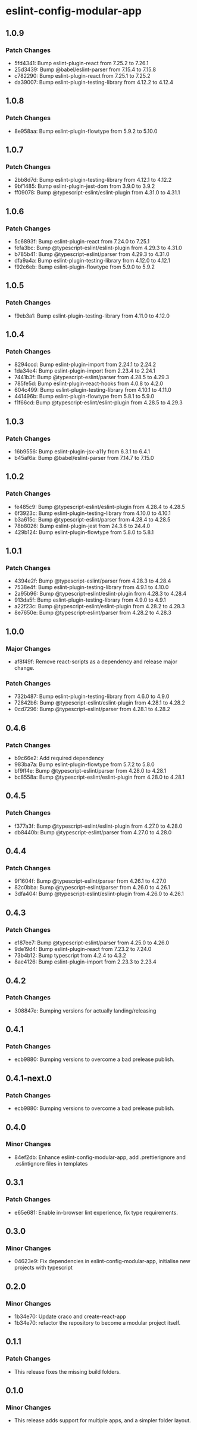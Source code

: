 # eslint-config-modular-app

## 1.0.9

### Patch Changes

- 5fd4341: Bump eslint-plugin-react from 7.25.2 to 7.26.1
- 25d3439: Bump @babel/eslint-parser from 7.15.4 to 7.15.8
- c782290: Bump eslint-plugin-react from 7.25.1 to 7.25.2
- da39007: Bump eslint-plugin-testing-library from 4.12.2 to 4.12.4

## 1.0.8

### Patch Changes

- 8e958aa: Bump eslint-plugin-flowtype from 5.9.2 to 5.10.0

## 1.0.7

### Patch Changes

- 2bb8d7d: Bump eslint-plugin-testing-library from 4.12.1 to 4.12.2
- 9bf1485: Bump eslint-plugin-jest-dom from 3.9.0 to 3.9.2
- ff09078: Bump @typescript-eslint/eslint-plugin from 4.31.0 to 4.31.1

## 1.0.6

### Patch Changes

- 5c6893f: Bump eslint-plugin-react from 7.24.0 to 7.25.1
- fefa3bc: Bump @typescript-eslint/eslint-plugin from 4.29.3 to 4.31.0
- b785b41: Bump @typescript-eslint/parser from 4.29.3 to 4.31.0
- dfa9a4a: Bump eslint-plugin-testing-library from 4.12.0 to 4.12.1
- f92c6eb: Bump eslint-plugin-flowtype from 5.9.0 to 5.9.2

## 1.0.5

### Patch Changes

- f9eb3a1: Bump eslint-plugin-testing-library from 4.11.0 to 4.12.0

## 1.0.4

### Patch Changes

- 8294ccd: Bump eslint-plugin-import from 2.24.1 to 2.24.2
- 1da34e4: Bump eslint-plugin-import from 2.23.4 to 2.24.1
- 7441b3f: Bump @typescript-eslint/parser from 4.28.5 to 4.29.3
- 785fe5d: Bump eslint-plugin-react-hooks from 4.0.8 to 4.2.0
- 604c499: Bump eslint-plugin-testing-library from 4.10.1 to 4.11.0
- 441496b: Bump eslint-plugin-flowtype from 5.8.1 to 5.9.0
- f1f66cd: Bump @typescript-eslint/eslint-plugin from 4.28.5 to 4.29.3

## 1.0.3

### Patch Changes

- 16b9556: Bump eslint-plugin-jsx-a11y from 6.3.1 to 6.4.1
- b45af6a: Bump @babel/eslint-parser from 7.14.7 to 7.15.0

## 1.0.2

### Patch Changes

- fe485c9: Bump @typescript-eslint/eslint-plugin from 4.28.4 to 4.28.5
- 6f3923c: Bump eslint-plugin-testing-library from 4.10.0 to 4.10.1
- b3a615c: Bump @typescript-eslint/parser from 4.28.4 to 4.28.5
- 78b8026: Bump eslint-plugin-jest from 24.3.6 to 24.4.0
- 429b124: Bump eslint-plugin-flowtype from 5.8.0 to 5.8.1

## 1.0.1

### Patch Changes

- 4394e2f: Bump @typescript-eslint/parser from 4.28.3 to 4.28.4
- 7538e4f: Bump eslint-plugin-testing-library from 4.9.1 to 4.10.0
- 2a95b96: Bump @typescript-eslint/eslint-plugin from 4.28.3 to 4.28.4
- 913da5f: Bump eslint-plugin-testing-library from 4.9.0 to 4.9.1
- a22f23c: Bump @typescript-eslint/eslint-plugin from 4.28.2 to 4.28.3
- 8e7650e: Bump @typescript-eslint/parser from 4.28.2 to 4.28.3

## 1.0.0

### Major Changes

- af8f49f: Remove react-scripts as a dependency and release major change.

### Patch Changes

- 732b487: Bump eslint-plugin-testing-library from 4.6.0 to 4.9.0
- 72842b6: Bump @typescript-eslint/eslint-plugin from 4.28.1 to 4.28.2
- 0cd7296: Bump @typescript-eslint/parser from 4.28.1 to 4.28.2

## 0.4.6

### Patch Changes

- b9c66e2: Add required dependency
- 983ba7a: Bump eslint-plugin-flowtype from 5.7.2 to 5.8.0
- bf9ff4e: Bump @typescript-eslint/parser from 4.28.0 to 4.28.1
- bc8558a: Bump @typescript-eslint/eslint-plugin from 4.28.0 to 4.28.1

## 0.4.5

### Patch Changes

- f377a3f: Bump @typescript-eslint/eslint-plugin from 4.27.0 to 4.28.0
- db8440b: Bump @typescript-eslint/parser from 4.27.0 to 4.28.0

## 0.4.4

### Patch Changes

- 9f1604f: Bump @typescript-eslint/parser from 4.26.1 to 4.27.0
- 82c0bba: Bump @typescript-eslint/parser from 4.26.0 to 4.26.1
- 3dfa404: Bump @typescript-eslint/eslint-plugin from 4.26.0 to 4.26.1

## 0.4.3

### Patch Changes

- e187ee7: Bump @typescript-eslint/parser from 4.25.0 to 4.26.0
- 9de19d4: Bump eslint-plugin-react from 7.23.2 to 7.24.0
- 73b4b12: Bump typescript from 4.2.4 to 4.3.2
- 8ae4126: Bump eslint-plugin-import from 2.23.3 to 2.23.4

## 0.4.2

### Patch Changes

- 308847e: Bumping versions for actually landing/releasing

## 0.4.1

### Patch Changes

- ecb9880: Bumping versions to overcome a bad prelease publish.

## 0.4.1-next.0

### Patch Changes

- ecb9880: Bumping versions to overcome a bad prelease publish.

## 0.4.0

### Minor Changes

- 84ef2db: Enhance eslint-config-modular-app, add .prettierignore and
  .eslintignore files in templates

## 0.3.1

### Patch Changes

- e65e681: Enable in-browser lint experience, fix type requirements.

## 0.3.0

### Minor Changes

- 04623e9: Fix dependencies in eslint-config-modular-app, initialise new
  projects with typescript

## 0.2.0

### Minor Changes

- 1b34e70: Update craco and create-react-app
- 1b34e70: refactor the repository to become a modular project itself.

## 0.1.1

### Patch Changes

- This release fixes the missing build folders.

## 0.1.0

### Minor Changes

- This release adds support for multiple apps, and a simpler folder layout.
